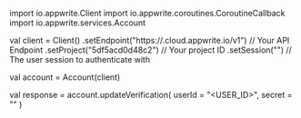 import io.appwrite.Client
import io.appwrite.coroutines.CoroutineCallback
import io.appwrite.services.Account

val client = Client()
    .setEndpoint("https://<REGION>.cloud.appwrite.io/v1") // Your API Endpoint
    .setProject("5df5acd0d48c2") // Your project ID
    .setSession("") // The user session to authenticate with

val account = Account(client)

val response = account.updateVerification(
    userId = "<USER_ID>",
    secret = "<SECRET>"
)

